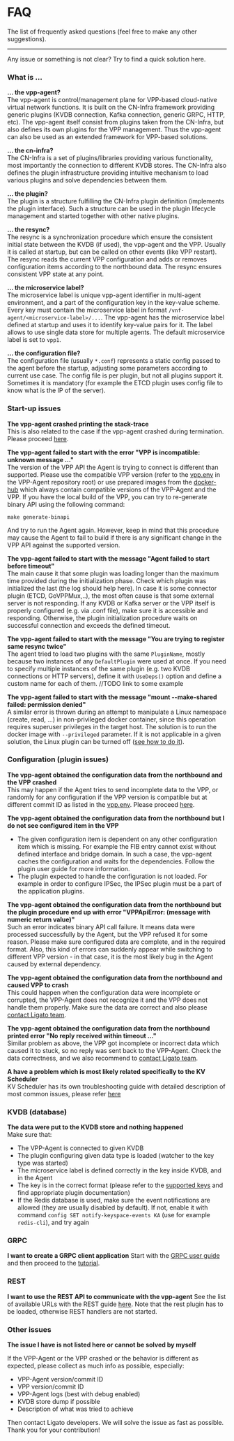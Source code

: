 # FAQ

The list of frequently asked questions (feel free to make any other suggestions).

---

Any issue or something is not clear? Try to find a quick solution here. 

### What is ...

**... the vpp-agent?**<br>
The vpp-agent is control/management plane for VPP-based cloud-native virtual network functions. It is built on the CN-Infra framework providing generic plugins (KVDB connection, Kafka connection, generic GRPC, HTTP, etc). The vpp-agent itself consist from plugins taken from the CN-Infra, but also defines its own plugins for the VPP management. Thus the vpp-agent can also be used as an extended framework for VPP-based solutions.

**... the cn-infra?**<br>
The CN-Infra is a set of plugins/libraries providing various functionality, most importantly the connection to different KVDB stores. The CN-Infra also defines the plugin infrastructure providing intuitive mechanism to load various plugins and solve dependencies between them.

**... the plugin?**<br>
The plugin is a structure fulfilling the CN-Infra plugin definition (implements the plugin interface). Such a structure can be used in the plugin lifecycle management and started together with other native plugins.

**... the resync?**<br>
The resync is a synchronization procedure which ensure the consistent initial state between the KVDB (if used), the vpp-agent and the VPP. Usually it is called at startup, but can be called on other events (like VPP restart). The resync reads the current VPP configuration and adds or removes configuration items according to the northbound data. The resync ensures consistent VPP state at any point.  

**... the microservice label?**<br>
The microservice label is unique vpp-agent identifier in multi-agent environment, and a part of the configuration key in the key-value scheme. Every key must contain the microservice label in format `/vnf-agent/<microservice-label>/...`. The vpp-agent has the microservice label defined at startup and uses it to identify key-value pairs for it. The label allows to use single data store for multiple agents. The default microservice label is set to `vpp1`. 

**... the configuration file?**<br>
The configuration file (usually `*.conf`) represents a static config passed to the agent before the startup, adjusting some parameters according to current use case. The config file is per plugin, but not all plugins support it. Sometimes it is mandatory (for example the ETCD plugin uses config file to know what is the IP of the server).

### Start-up issues

**The vpp-agent crashed printing the stack-trace**<br>
This is also related to the case if the vpp-agent crashed during termination. Please proceed [here][not-listed-issue].

**The vpp-agent failed to start with the error "VPP is incompatible: unknown message ..."**<br>
The version of the VPP API the Agent is trying to connect is different than supported. Please use the compatible VPP version (refer to the [vpp.env][vpp-env] in the VPP-Agent repository root) or use prepared images from the [docker-hub][docker-hub] which always contain compatible versions of the VPP-Agent and the VPP.
If you have the local build of the VPP, you can try to re-generate binary API using the following command:
```
make generate-binapi
```
And try to run the Agent again. However, keep in mind that this procedure may cause the Agent to fail to build if there is any significant change in the VPP API against the supported version.

**The vpp-agent failed to start with the message "Agent failed to start before timeout"**<br>
The main cause it that some plugin was loading longer than the maximum time provided during the initialization phase. Check which plugin was initialized the last (the log should help here). In case it is some connector plugin (ETCD, GoVPPMux,..), the most often cause is that some external server is not responding. If any KVDB or Kafka server or the VPP itself is properly configured (e.g. via .conf file), make sure it is accessible and responding. Otherwise, the plugin initialization procedure waits on successful connection and exceeds the defined timeout. 

**The vpp-agent failed to start with the message "You are trying to register same resync twice"**<br>
The agent tried to load two plugins with the same `PluginName`, mostly because two instances of any `DefaultPlugin` were used at once. If you need to specify multiple instances of the same plugin (e.g. two KVDB connections or HTTP servers), define it with `UseDeps()` option and define a custom name for each of them. //TODO link to some example

**The vpp-agent failed to start with the message "mount --make-shared failed: permission denied"**<br>
A similar error is thrown during an attempt to manipulate a Linux namespace (create, read, ...) in non-privileged docker container, since this operation requires superuser privileges in the target host. The solution is to run the docker image with `--privileged` parameter. If it is not applicable in a given solution, the Linux plugin can be turned off ([see how to do it][linux-interface-plugin]).   

### Configuration (plugin issues)

**The vpp-agent obtained the configuration data from the northbound and the VPP crashed**<br>
This may happen if the Agent tries to send incomplete data to the VPP, or randomly for any configuration if the VPP version is compatible but at different commit ID as listed in the [vpp.env][vpp-env]. Please proceed [here][not-listed-issue].

**The vpp-agent obtained the configuration data from the northbound but I do not see configured item in the VPP**<br>
* The given configuration item is dependent on any other configuration item which is missing. For example the FIB entry cannot exist without defined interface and bridge domain. In such a case, the vpp-agent caches the configuration and waits for the dependencies. Follow the plugin user guide for more information. 
* The plugin expected to handle the configuration is not loaded. For example in order to configure IPSec, the IPSec plugin must be a part of the application plugins.

**The vpp-agent obtained the configuration data from the northbound but the plugin procedure end up with error "VPPApiError: (message with numeric return value)"**<br>
Such an error indicates binary API call failure. It means data were processed successfully by the Agent, but the VPP refused it for some reason. Please make sure configured data are complete, and in the required format. Also, this kind of errors can suddenly appear while switching to different VPP version - in that case, it is the most likely bug in the Agent caused by external dependency.

**The vpp-agent obtained the configuration data from the northbound and caused VPP to crash**<br>
This could happen when the configuration data were incomplete or corrupted, the VPP-Agent does not recognize it and the VPP does not handle them properly. Make sure the data are correct and also please [contact Ligato team][not-listed-issue].

**The vpp-agent obtained the configuration data from the northbound printed error "No reply received within timeout ..."**<br>
Similar problem as above, the VPP got incomplete or incorrect data which caused it to stuck, so no reply was sent back to the VPP-Agent. Check the data correctness, and we also recommend to [contact Ligato team][not-listed-issue].  

**A have a problem which is most likely related specifically to the KV Scheduler**<br>
KV Scheduler has its own troubleshooting guide with detailed description of most common issues, please refer [here][kvs-faq]

### KVDB (database)

**The data were put to the KVDB store and nothing happened**<br>
Make sure that:

* The VPP-Agent is connected to given KVDB
* The plugin configuring given data type is loaded (watcher to the key type was started)
* The microservice label is defined correctly in the key inside KVDB, and in the Agent
* The key is in the correct format (please refer to the [supported keys][key-reference] and find appropriate plugin documentation)
* If the Redis database is used, make sure the event notifications are allowed (they are usually disabled by default). If not, enable it with command `config SET notify-keyspace-events KA` (use for example `redis-cli`), and try again

### GRPC

**I want to create a GRPC client application**
Start with the [GRPC user guide][grpc-plugin] and then proceed to the [tutorial][grpc-tutorial].

### REST

**I want to use the REST API to communicate with the vpp-agent**
See the list of available URLs with the REST guide [here][rest-api]. Note that the rest plugin has to be loaded, otherwise REST handlers are not started.


### Other issues

**The issue I have is not listed here or cannot be solved by myself**

If the VPP-Agent or the VPP crashed or the behavior is different as expected, please collect as much info as possible, especially:
* VPP-Agent version/commit ID
* VPP version/commit ID
* VPP-Agent logs (best with debug enabled)
* KVDB store dump if possible
* Description of what was tried to achieve

Then contact Ligato developers. We will solve the issue as fast as possible. Thank you for your contribution!

[docker-hub]: https://hub.docker.com/r/ligato/vpp-agent
[grpc-plugin]: ../plugins/connection-plugins.md#grpc-plugin
[grpc-tutorial]: ../tutorials/08_grpc-tutorial.md
[key-reference]: ../user-guide/reference.md
[kvs-faq]: ../troubleshooting/kvs-troubleshooting.md
[linux-interface-plugin]: ../plugins/linux-plugins.md#interface-plugin
[not-listed-issue]: faq.md#the-issue-i-have-is-not-listed-here
[rest-api]: ../plugins/infra-plugins.md#rest-api
[vpp-env]: https://github.com/ligato/vpp-agent/blob/master/vpp.env













